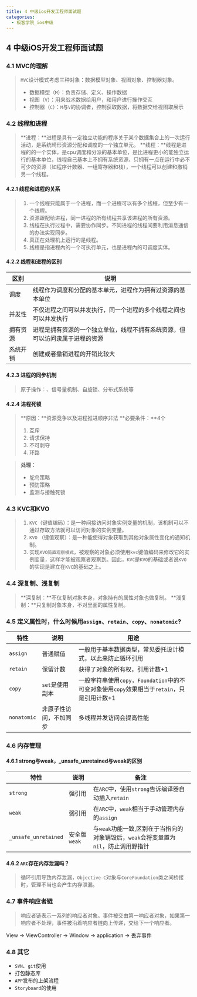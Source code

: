 ```yaml
---
title: 4 中级ios开发工程师面试题
categories:
  - 极客学院_ios中级
---
```


## 4 中级iOS开发工程师面试题

### 4.1 MVC的理解
>`MVC`设计模式考虑三种对象：数据模型对象、视图对象、控制器对象。
>+ 数据模型（`M`）：负责存储、定义、操作数据
>+ 视图（`V`）：用来战术数据给用户，和用户进行操作交互
>+ 控制器（`C`）：`M`与`V`的协调者，控制获取数据，将数据交给视图取展示

### 4.2 线程和进程
>**进程：**进程是具有一定独立功能的程序关于某个数据集合上的一次运行活动，是系统畸形资源分配和调度的一个独立单元。
>**线程：**线程是进程的的一个实体，是cpu调度和分派的基本单位，是比进程更小的能独立运行的基本单位，线程自己基本上不拥有系统资源，只拥有一点在运行中必不可少的资源（如程序计数器、一组寄存器和栈），一个线程可以创建和撤销另一个线程。

#### 4.2.1 线程和进程的关系
>1. 一个线程只能属于一个进程，而一个进程可以有多个线程，但至少有一个线程。
>2. 资源跟配给进程，同一进程的所有线程共享该进程的所有资源。
>3. 线程在执行过程中，需要协作同步。不同进程的线程间要利用消息通信的办法实现同步。
>4. 真正在处理机上运行的是线程。
>5. 线程是指进程內的一个可执行单元，也是进程內的可调度实体。

#### 4.2.2 线程和进程的区别

|区别|说明|
|-|-
|调度|线程作为调度和分配的基本单元，进程作为拥有过资源的基本单位|
|并发性|不仅进程之间可以并发执行，同一个进程的多个线程之间也可以并发执行|
|拥有资源|进程是拥有资源的一个独立单位，线程不拥有系统资源，但可以访问隶属于进程的资源|
|系统开销|创建或者撤销进程的开销比较大|

#### 4.2.3 进程的同步机制
 >原子操作：、信号量机制、自旋锁、分布式系统等

#### 4.2.4 进程死锁
>**原因：**资源竞争以及进程推进顺序非法
>**必要条件：**4个
>1. 互斥
>2. 请求保持
>3. 不可剥夺
>4. 环路

>**处理：**
>+ 鸵鸟策略
>+  预防策略
>+ 监测与接触死锁

### 4.3 KVC和KVO
>1. `KVC`（键值编码）：是一种间接访问对象实例变量的机制，该机制可以不通过存取方法就可以访问对象的实例变量。
>2. `KVO` （键值观察）：是一种能使得对象获取到其他对象属性变化的通知机制。
>3. 实现`KVO简直观察模式`，被观察的对象必须使用`kvc`键值编码来修改它的实例变量，这样才能被观察者观察到。因此，`KVC`是`KVO`的基础或者说`KVO`的实现是建立在`KVC`的基础之上。

### 4.4 深复制、浅复制
>**深复制：**不仅复制对象本身，对象持有的属性对象也做复制。
>**浅复制：**只复制对象本身，不对里面的属性复制。


### 4.5 定义属性时，什么时候用`assign`、`retain`、`copy`、`nonatomic`?

|特性|说明|用途|
|-|-|-|
|`assign`|普通赋值|一般用于基本数据类型，常见委托设计模式，以此来防止循环引用|
|`retain`|保留计数|获得了对象的所有权，引用计数+1|
|`copy`|`set`是使用副本|一般字符串使用`copy`，`Foundation`中的不可变对象使用`copy`效果相当于`retain`，只是引用计数+1|
|`nonatomic`|非原子性访问，不加同步|多线程并发访问会提高性能|


### 4.6 内存管理

#### 4.6.1 strong与weak，_unsafe_unretained与weak的区别

|特性|说明|备注|
|-|-|-|
|`strong`|强引用|在`ARC`中，使用`strong`告诉编译器自动插入`retain`|
|`weak`|弱引用|在`ARC`中，`weak`相当于手动管理内存的`assign`|
|`_unsafe_unretained`|安全版`weak`|与`weak`功能一致,区别在于当指向的对象销毁后，`weak`会将变量置为`nil`，防止调用野指针|

#### 4.6.2 `ARC`存在内存泄漏吗？
>循环引用导致内存泄漏，`Objective-C`对象与`CoreFoundation`类之间桥接时，管理不当也会产生内存泄漏。

### 4.7 事件响应者链
>响应者链表示一系列的响应者对象。事件被交由第一响应者对象，如果第一响应者不处理，事件被沿着响应者链向上传递，交给下一个响应者。

View -> ViewController -> Window -> application -> 丢弃事件


### 4.8 其它
+ `SVN`、`git`使用
+ 打包静态库
+ `APP`发布的上架流程
+ `Storyboard`的使用
